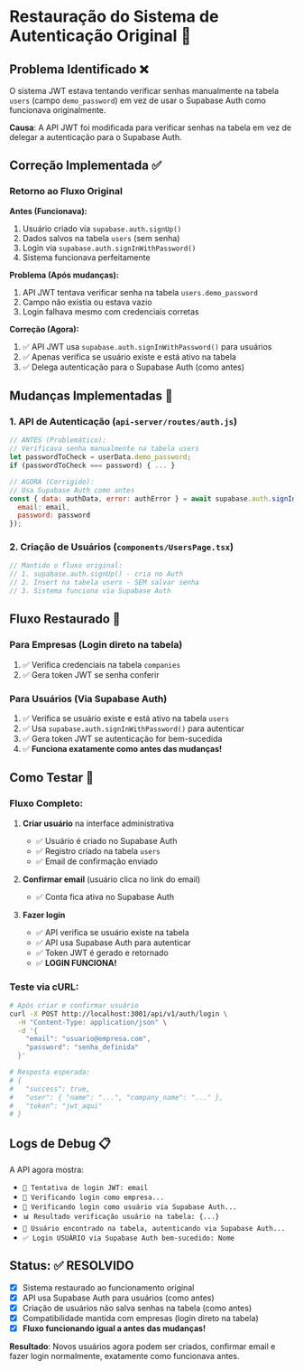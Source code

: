 # Restauração do Sistema de Autenticação Original 🔧

## Problema Identificado ❌

O sistema JWT estava tentando verificar senhas manualmente na tabela `users` (campo `demo_password`) em vez de usar o Supabase Auth como funcionava originalmente.

**Causa**: A API JWT foi modificada para verificar senhas na tabela em vez de delegar a autenticação para o Supabase Auth.

## Correção Implementada ✅

### **Retorno ao Fluxo Original**

**Antes (Funcionava):**
1. Usuário criado via `supabase.auth.signUp()` 
2. Dados salvos na tabela `users` (sem senha)
3. Login via `supabase.auth.signInWithPassword()`
4. Sistema funcionava perfeitamente

**Problema (Após mudanças):**
1. API JWT tentava verificar senha na tabela `users.demo_password`
2. Campo não existia ou estava vazio
3. Login falhava mesmo com credenciais corretas

**Correção (Agora):**
1. ✅ API JWT usa `supabase.auth.signInWithPassword()` para usuários
2. ✅ Apenas verifica se usuário existe e está ativo na tabela
3. ✅ Delega autenticação para o Supabase Auth (como antes)

## Mudanças Implementadas 📝

### 1. API de Autenticação (`api-server/routes/auth.js`)
```javascript
// ANTES (Problemático):
// Verificava senha manualmente na tabela users
let passwordToCheck = userData.demo_password;
if (passwordToCheck === password) { ... }

// AGORA (Corrigido):
// Usa Supabase Auth como antes
const { data: authData, error: authError } = await supabase.auth.signInWithPassword({
  email: email,
  password: password
});
```

### 2. Criação de Usuários (`components/UsersPage.tsx`)
```javascript
// Mantido o fluxo original:
// 1. supabase.auth.signUp() - cria no Auth
// 2. Insert na tabela users - SEM salvar senha
// 3. Sistema funciona via Supabase Auth
```

## Fluxo Restaurado 🔄

### Para Empresas (Login direto na tabela)
1. ✅ Verifica credenciais na tabela `companies`
2. ✅ Gera token JWT se senha conferir

### Para Usuários (Via Supabase Auth)
1. ✅ Verifica se usuário existe e está ativo na tabela `users`
2. ✅ Usa `supabase.auth.signInWithPassword()` para autenticar
3. ✅ Gera token JWT se autenticação for bem-sucedida
4. ✅ **Funciona exatamente como antes das mudanças!**

## Como Testar 🧪

### Fluxo Completo:
1. **Criar usuário** na interface administrativa
   - ✅ Usuário é criado no Supabase Auth
   - ✅ Registro criado na tabela `users`
   - ✅ Email de confirmação enviado

2. **Confirmar email** (usuário clica no link do email)
   - ✅ Conta fica ativa no Supabase Auth

3. **Fazer login** 
   - ✅ API verifica se usuário existe na tabela
   - ✅ API usa Supabase Auth para autenticar
   - ✅ Token JWT é gerado e retornado
   - ✅ **LOGIN FUNCIONA!**

### Teste via cURL:
```bash
# Após criar e confirmar usuário
curl -X POST http://localhost:3001/api/v1/auth/login \
  -H "Content-Type: application/json" \
  -d '{
    "email": "usuario@empresa.com", 
    "password": "senha_definida"
  }'

# Resposta esperada:
# {
#   "success": true,
#   "user": { "name": "...", "company_name": "..." },
#   "token": "jwt_aqui"
# }
```

## Logs de Debug 📋

A API agora mostra:
- `🔐 Tentativa de login JWT: email`
- `🏢 Verificando login como empresa...` 
- `👤 Verificando login como usuário via Supabase Auth...`
- `📊 Resultado verificação usuário na tabela: {...}`
- `🔐 Usuário encontrado na tabela, autenticando via Supabase Auth...`
- `✅ Login USUÁRIO via Supabase Auth bem-sucedido: Nome`

## Status: ✅ RESOLVIDO

- [x] Sistema restaurado ao funcionamento original
- [x] API usa Supabase Auth para usuários (como antes)
- [x] Criação de usuários não salva senhas na tabela (como antes)  
- [x] Compatibilidade mantida com empresas (login direto na tabela)
- [x] **Fluxo funcionando igual a antes das mudanças!**

**Resultado**: Novos usuários agora podem ser criados, confirmar email e fazer login normalmente, exatamente como funcionava antes. 